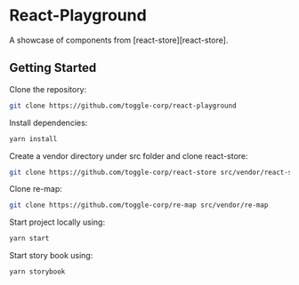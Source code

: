 # React-Playground

A showcase of components from [react-store][react-store].

## Getting Started

Clone the repository:

```bash
git clone https://github.com/toggle-corp/react-playground
```

Install dependencies:

```bash
yarn install
```

Create a vendor directory under src folder and clone react-store:

```bash
git clone https://github.com/toggle-corp/react-store src/vendor/react-store
```

Clone re-map:

```bash
git clone https://github.com/toggle-corp/re-map src/vendor/re-map
```

Start project locally using:

```bash
yarn start
```

Start story book using:
```bash
yarn storybook
```
